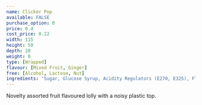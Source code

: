 ```yaml
---
name: Clicker Pop
available: FALSE
purchase_option: 0
price: 0.4
cost_price: 0.22
width: 115
height: 50
depth: 20
weight: 0
type: [Wrapped]
flavour: [Mixed Fruit, Ginger]
free: [Alcohol, Lactose, Nut]
ingredients: 'Sugar, Glucose Syrup, Acidity Regulators (E270, E325), Flavourings, Colours: E163, E100'
---
```

Novelty assorted fruit flavoured lolly with a noisy plastic top.